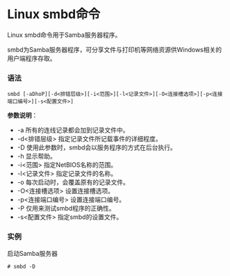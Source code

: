 
# Linux smbd命令



Linux smbd命令用于Samba服务器程序。

smbd为Samba服务器程序，可分享文件与打印机等网络资源供Windows相关的用户端程序存取。

### 语法

```
smbd [-aDhoP][-d<排错层级>][-i<范围>][-l<记录文件>][-O<连接槽选项>][-p<连接端口编号>][-s<配置文件>]
```

**参数说明**：

*   -a 所有的连线记录都会加到记录文件中。
*   -d&lt;排错层级&gt; 指定记录文件所记载事件的详细程度。
*   -D 使用此参数时，smbd会以服务程序的方式在后台执行。
*   -h 显示帮助。
*   -i&lt;范围&gt; 指定NetBIOS名称的范围。
*   -l&lt;记录文件&gt; 指定记录文件的名称。
*   -o 每次启动时，会覆盖原有的记录文件。
*   -O&lt;连接槽选项&gt; 设置连接槽选项。
*   -p&lt;连接端口编号&gt; 设置连接端口编号。
*   -P 仅用来测试smbd程序的正确性。
*   -s&lt;配置文件&gt; 指定smbd的设置文件。

### 实例

启动Samba服务器

```
# smbd -D
```



